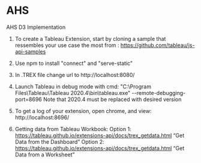 # AHS
AHS D3 Implementation

1) To create a Tableau Extension, start by cloning a sample that ressembles your use case the most from : https://github.com/tableau/js-api-samples 

2) Use npm to install "connect" and "serve-static"

3) In .TREX file change url to http://localhost:8080/

4) Launch Tableau in debug mode with cmd: "C:\Program Files\Tableau\Tableau 2020.4\bin\tableau.exe" --remote-debugging-port=8696
Note that 2020.4 must be replaced with desired version

5) To get a log of your extension, open chrome, and view: http://localhost:8696/

6) Getting data from Tableau Workbook: 
Option 1: https://tableau.github.io/extensions-api/docs/trex_getdata.html “Get Data from the Dashboard”
Option 2: https://tableau.github.io/extensions-api/docs/trex_getdata.html “Get Data from a Worksheet”
